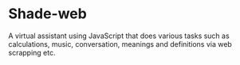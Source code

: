 # Shade-web
A virtual assistant using JavaScript that does various tasks such as calculations, music, conversation, meanings and definitions via web scrapping etc. 
